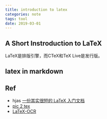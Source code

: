 ```yaml
---
title: introduction to latex
categories: note
tags: tool
date: 2019-03-01
---
```

## A Short Instroduction to LaTeX

LaTeX是排版引擎，而CTeX和TeX Live是发行版。

## latex in markdown



## Ref

- hjas [一份其实很短的 LaTeX 入门文档](https://liam.page/2014/09/08/latex-introduction/#TeX_%E5%AE%B6%E6%97%8F)
- [pic 2 tex](https://p2t.behye.com/)
- [LaTeX-OCR](https://github.com/lukas-blecher/LaTeX-OCR)


